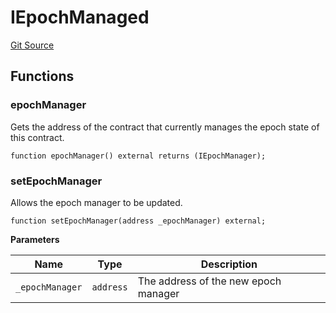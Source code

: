 # IEpochManaged
[Git Source](https://github.com/FloorDAO/floor-v2/blob/c8169a0594ad07a37d169672a50f4155c41be809/src/interfaces/utils/EpochManaged.sol)


## Functions
### epochManager

Gets the address of the contract that currently manages the epoch state of
this contract.


```solidity
function epochManager() external returns (IEpochManager);
```

### setEpochManager

Allows the epoch manager to be updated.


```solidity
function setEpochManager(address _epochManager) external;
```
**Parameters**

|Name|Type|Description|
|----|----|-----------|
|`_epochManager`|`address`|The address of the new epoch manager|


